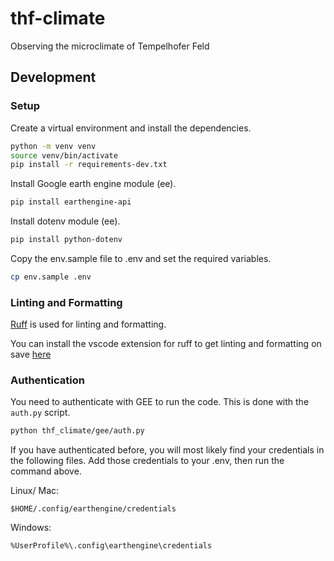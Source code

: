 # thf-climate
Observing the microclimate of Tempelhofer Feld


## Development

### Setup

Create a virtual environment and install the dependencies.
```bash
python -m venv venv
source venv/bin/activate
pip install -r requirements-dev.txt
```

Install Google earth engine module (ee).
```bash
pip install earthengine-api
```

Install dotenv module (ee).
```bash
pip install python-dotenv
```

Copy the env.sample file to .env and set the required variables.
```bash
cp env.sample .env
```

### Linting and Formatting


[Ruff](https://docs.astral.sh/ruff/) is used for linting and formatting.

You can install the vscode extension for ruff to get linting and formatting on save [here](https://marketplace.visualstudio.com/items?itemName=charliermarsh.ruff)

### Authentication

You need to authenticate with GEE to run the code. This is done with the `auth.py` script.

```bash
python thf_climate/gee/auth.py
```

If you have authenticated before, you will most likely find your credentials in the following files. Add those credentials to your .env, then run the command above.

Linux/ Mac:
```
$HOME/.config/earthengine/credentials
 ```

 Windows:
```
%UserProfile%\.config\earthengine\credentials
```
